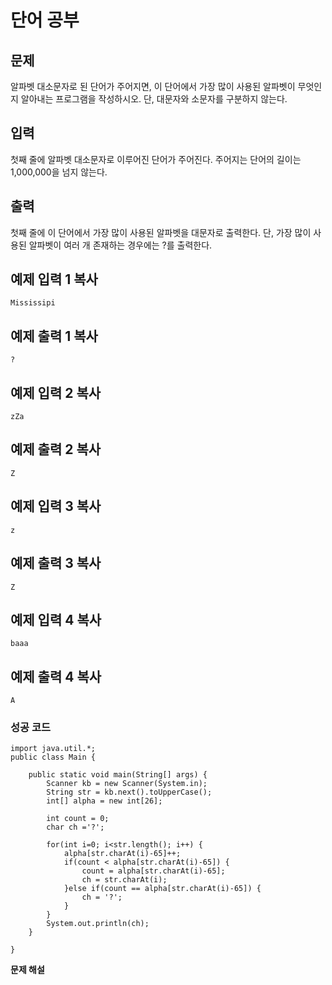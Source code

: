 # 단어 공부



## 문제

알파벳 대소문자로 된 단어가 주어지면, 이 단어에서 가장 많이 사용된 알파벳이 무엇인지 알아내는 프로그램을 작성하시오. 단, 대문자와 소문자를 구분하지 않는다.

## 입력

첫째 줄에 알파벳 대소문자로 이루어진 단어가 주어진다. 주어지는 단어의 길이는 1,000,000을 넘지 않는다.

## 출력

첫째 줄에 이 단어에서 가장 많이 사용된 알파벳을 대문자로 출력한다. 단, 가장 많이 사용된 알파벳이 여러 개 존재하는 경우에는 ?를 출력한다.

## 예제 입력 1 복사

```
Mississipi
```

## 예제 출력 1 복사

```
?
```

## 예제 입력 2 복사

```
zZa
```

## 예제 출력 2 복사

```
Z
```

## 예제 입력 3 복사

```
z
```

## 예제 출력 3 복사

```
Z
```

## 예제 입력 4 복사

```
baaa
```

## 예제 출력 4 복사

```
A
```



### 성공 코드

```
import java.util.*;
public class Main {

	public static void main(String[] args) {
		Scanner kb = new Scanner(System.in);
		String str = kb.next().toUpperCase();
		int[] alpha = new int[26];
		
		int count = 0;   
		char ch ='?'; 
				
		for(int i=0; i<str.length(); i++) {
			alpha[str.charAt(i)-65]++;
			if(count < alpha[str.charAt(i)-65]) {
				count = alpha[str.charAt(i)-65];
				ch = str.charAt(i);
			}else if(count == alpha[str.charAt(i)-65]) {
				ch = '?';
			}
		}
		System.out.println(ch);
	}

}
```



**문제 해설**

[Notion]: https://lealea.tistory.com/41

